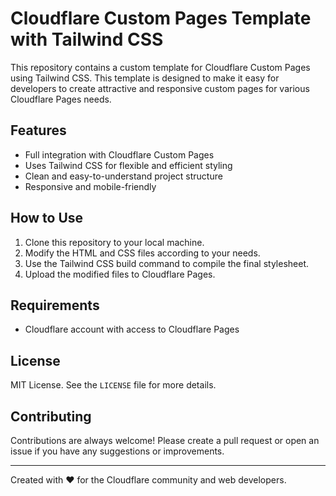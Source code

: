 # Cloudflare Custom Pages Template with Tailwind CSS

This repository contains a custom template for Cloudflare Custom Pages using Tailwind CSS. This template is designed to make it easy for developers to create attractive and responsive custom pages for various Cloudflare Pages needs.

## Features

- Full integration with Cloudflare Custom Pages
- Uses Tailwind CSS for flexible and efficient styling
- Clean and easy-to-understand project structure
- Responsive and mobile-friendly

## How to Use

1. Clone this repository to your local machine.
2. Modify the HTML and CSS files according to your needs.
3. Use the Tailwind CSS build command to compile the final stylesheet.
4. Upload the modified files to Cloudflare Pages.

## Requirements

- Cloudflare account with access to Cloudflare Pages

## License

MIT License. See the `LICENSE` file for more details.

## Contributing

Contributions are always welcome! Please create a pull request or open an issue if you have any suggestions or improvements.

---

Created with ❤️ for the Cloudflare community and web developers.
